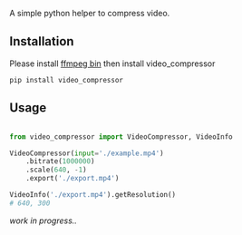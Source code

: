 A simple python helper to compress video. 

## Installation 

Please install [ffmpeg bin](https://ffmpeg.org/)
then install video_compressor 
```
pip install video_compressor
```

## Usage 

```python

from video_compressor import VideoCompressor, VideoInfo

VideoCompressor(input='./example.mp4')
    .bitrate(1000000)
    .scale(640, -1)
    .export('./export.mp4')

VideoInfo('./export.mp4').getResolution() 
# 640, 300
```

*work in progress..*
